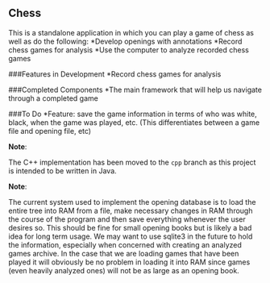 ## Chess

This is a standalone application in which you can play a game of chess as well as do the following:
	*Develop openings with annotations
	*Record chess games for analysis
	*Use the computer to analyze recorded chess games

###Features in Development
	*Record chess games for analysis
	
###Completed Components
	*The main framework that will help us navigate through a completed game 

###To Do
	*Feature: save the game information in terms of who was white, black, when the game was played, etc. (This differentiates between a game file and opening file, etc)

**Note**:

The C++ implementation has been moved to the `cpp` branch as this project is intended to be written in Java.

**Note**:

The current system used to implement the opening database is to load the entire tree into RAM from a file, make necessary changes in RAM through the course of the program and then save everything whenever the user desires so. This should be fine for small opening books but is likely a bad idea for long term usage. We may want to use sqlite3 in the future to hold the information, especially when concerned with creating an analyzed games archive. In the case that we are loading games that have been played it will obviously be no problem in loading it into RAM since games (even heavily analyzed ones) will not be as large as an opening book.

